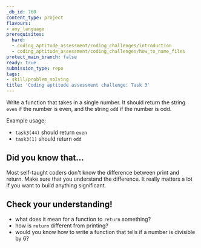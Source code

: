 ```yaml
---
_db_id: 760
content_type: project
flavours:
- any_language
prerequisites:
  hard:
  - coding_aptitude_assessment/coding_challenges/introduction
  - coding_aptitude_assessment/coding_challenges/how_to_name_files
protect_main_branch: false
ready: true
submission_type: repo
tags:
- skill/problem_solving
title: 'Coding aptitude assessment challenge: Task 3'
---
```


Write a function that takes in a single number. It should return the string `even` if the number is even, and the string `odd` if the number is odd.

Example usage:

- `task3(44)` should return `even`
- `task3(1)` should return `odd`

## Did you know that...

Most self-taught coders don't know the difference between print and return. Make sure that you understand the difference. It really matters a lot if you want to build anything significant.

## Check your understanding!

- what does it mean for a function to `return` something?
- how is `return` different from printing?
- would you know how to write a function that tells if a number is divisible by 6?